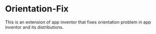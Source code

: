 # Orientation-Fix
This is an extension of app inventor that fixes orientation problem in app inventor and its distributions.
